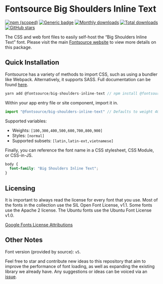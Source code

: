 # Fontsource Big Shoulders Inline Text

[![npm (scoped)](https://img.shields.io/npm/v/@fontsource/big-shoulders-inline-text?color=brightgreen)](https://www.npmjs.com/package/@fontsource/big-shoulders-inline-text) [![Generic badge](https://img.shields.io/badge/fontsource-passing-brightgreen)](https://github.com/fontsource/fontsource) [![Monthly downloads](https://badgen.net/npm/dm/@fontsource/big-shoulders-inline-text)](https://github.com/fontsource/fontsource) [![Total downloads](https://badgen.net/npm/dt/@fontsource/big-shoulders-inline-text)](https://github.com/fontsource/fontsource) [![GitHub stars](https://img.shields.io/github/stars/fontsource/fontsource.svg?style=social&label=Star)](https://github.com/fontsource/fontsource/stargazers)

The CSS and web font files to easily self-host the “Big Shoulders Inline Text” font. Please visit the main [Fontsource website](https://fontsource.org/fonts/big-shoulders-inline-text) to view more details on this package.

## Quick Installation

Fontsource has a variety of methods to import CSS, such as using a bundler like Webpack. Alternatively, it supports SASS. Full documentation can be found [here](https://fontsource.org/docs/introduction).

```javascript
yarn add @fontsource/big-shoulders-inline-text // npm install @fontsource/big-shoulders-inline-text
```

Within your app entry file or site component, import it in.

```javascript
import "@fontsource/big-shoulders-inline-text" // Defaults to weight 400.
```

Supported variables:

- Weights: `[100,300,400,500,600,700,800,900]`
- Styles: `[normal]`
- Supported subsets: `[latin,latin-ext,vietnamese]`

Finally, you can reference the font name in a CSS stylesheet, CSS Module, or CSS-in-JS.

```css
body {
  font-family: "Big Shoulders Inline Text";
}
```

## Licensing

It is important to always read the license for every font that you use.
Most of the fonts in the collection use the SIL Open Font License, v1.1. Some fonts use the Apache 2 license. The Ubuntu fonts use the Ubuntu Font License v1.0.

[Google Fonts License Attributions](https://fonts.google.com/attribution)

## Other Notes

Font version (provided by source): `v5`.

Feel free to star and contribute new ideas to this repository that aim to improve the performance of font loading, as well as expanding the existing library we already have. Any suggestions or ideas can be voiced via an [issue](https://github.com/fontsource/fontsource/issues).
